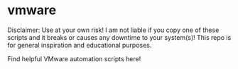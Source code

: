 # vmware

Disclaimer: Use at your own risk! I am not liable if you copy one of these scripts and it breaks or causes any downtime to your system(s)!
This repo is for general inspiration and educational purposes.

Find helpful VMware automation scripts here!

